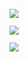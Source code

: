 <a href="https://codeclimate.com/github/Maksim1509/project-lvl1-s442/maintainability"><img src="https://api.codeclimate.com/v1/badges/5f5d102285196de16136/maintainability" /></a>

<a href="https://codeclimate.com/github/Maksim1509/project-lvl1-s442/test_coverage"><img src="https://api.codeclimate.com/v1/badges/5f5d102285196de16136/test_coverage" /></a>

<a href="https://travis-ci.org/Maksim1509/project-lvl1-s442/jobs/488585940"><img
src="https://travis-ci.org/Maksim1509/project-lvl1-s442.svg?branch=master" /></a>

<script id="asciicast-0j1YLlFzjJ6Gb3wmr1ghdL7Wh" src="https://asciinema.org/a/0j1YLlFzjJ6Gb3wmr1ghdL7Wh.js" async></script>
    
